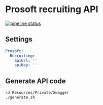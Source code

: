 # Prosoft recruiting API

[![pipeline status](https://git.1drop.de/onedrop/prosoft-recruiting-api/badges/master/pipeline.svg)](https://git.1drop.de/onedrop/prosoft-recruiting-api/commits/master)

## Settings

```yaml
Prosoft:
  Recruiting:
    apiUrl: ''
    apiKey: ''
```

## Generate API code

```bash
cd Resources/Private/Swagger
./generate.sh
```

